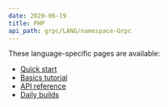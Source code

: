 ```yaml
---
date: 2020-06-19
title: PHP
api_path: grpc/LANG/namespace-Grpc
---
```


These language-specific pages are available:

- [Quick start](quickstart)
- [Basics tutorial](basics)
- [API reference](api)
- [Daily builds](daily-builds)
